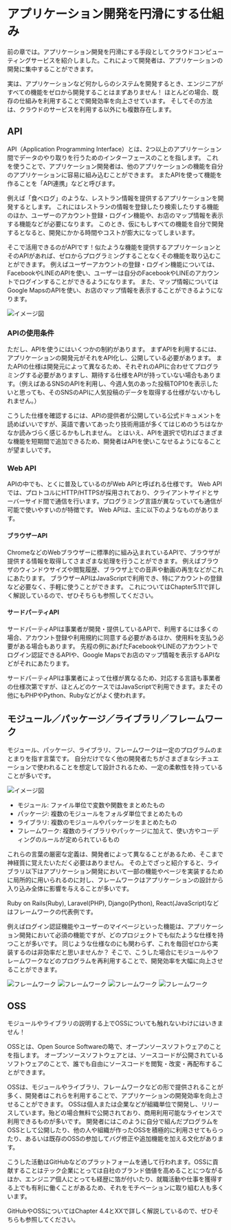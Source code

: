 # アプリケーション開発を円滑にする仕組み
前の章では。アプリケーション開発を円滑にする手段としてクラウドコンピューティングサービスを紹介しました。これによって開発者は、アプリケーションの開発に集中することができます。

実は、アプリケーションなど何かしらのシステムを開発するとき、エンジニアがすべての機能をゼロから開発することはまずありません！
ほとんどの場合、既存の仕組みを利用することで開発効率を向上させています。
そしてその方法は、クラウドのサービスを利用する以外にも複数存在します。

## API
API（Application Programming Interface）とは、2つ以上のアプリケーション間でデータのやり取りを行うためのインターフェースのことを指します。
これを使うことで、アプリケーション開発者は、他のアプリケーションの機能を自分のアプリケーションに容易に組み込むことができます。
またAPIを使って機能を作ることを「API連携」などと呼びます。

例えば「食べログ」のような、レストラン情報を提供するアプリケーションを開発するとします。
これにはレストランの情報を登録したり検索したりする機能のほか、ユーザーのアカウント登録・ログイン機能や、お店のマップ情報を表示する機能などが必要になります。
このとき、仮にもしすべての機能を自分で開発するとなると、開発にかかる時間やコストが膨大になってしまいます。

そこで活用できるのがAPIです！似たような機能を提供するアプリケーションとそのAPIがあれば、ゼロからプログラミングすることなくその機能を取り込むことができます。
例えばユーザーアカウントの登録・ログイン機能については、FacebookやLINEのAPIを使い、ユーザーは自分のFacebookやLINEのアカウントでログインすることができるようになります。
また、マップ情報についてはGoogle MapsのAPIを使い、お店のマップ情報を表示することができるようになります。

![イメージ図](images/api-overview.png)

### APIの使用条件
ただし、APIを使うにはいくつかの制約があります。
まずAPIを利用するには、アプリケーションの開発元がそれをAPI化し、公開している必要があります。
またAPIの仕様は開発元によって異なるため、それぞれのAPIに合わせてプログラミングする必要がありますし、期待する仕様をAPIが持っていない場合もあります。（例えばあるSNSのAPIを利用し、今週人気のあった投稿TOP10を表示したいと思っても、そのSNSのAPIに人気投稿のデータを取得する仕様がないかもしれません。）  

こうした仕様を確認するには、APIの提供者が公開している公式ドキュメントを読めばいいですが、英語で書いてあったり技術用語が多くてはじめのうちはなかなか読みづらく感じるかもしれません。
とはいえ、APIを選択で切ればさまざまな機能を短期間で追加できるため、開発者はAPIを使いこなせるようになることが望ましいです。

### Web API
APIの中でも、とくに普及しているのがWeb APIと呼ばれる仕様です。
Web APIでは、プロトコルにHTTP/HTTPSが採用されており、クライアントサイドとサーバーサイド間で通信を行います。プログラミング言語が異なっていても通信が可能で使いやすいのが特徴です。
Web APIは、主に以下のようなものがあります。

#### ブラウザーAPI
ChromeなどのWebブラウザーに標準的に組み込まれているAPIで、ブラウザが提供する情報を取得してさまざまな処理を行うことができます。
例えばブラウザのウィンドウサイズや閲覧履歴、ブラウザ上での音声や動画の再生などがこれにあたります。
ブラウザーAPIはJavaScriptで利用でき、特にアカウントの登録など必要なく、手軽に使うことができます。
これについてはChapter5.11で詳しく解説しているので、ぜひそちらも参照してください。

#### サードパーティAPI 
サードパーティAPIは事業者が開発・提供しているAPIで、利用するには多くの場合、アカウント登録や利用規約に同意する必要があるほか、使用料を支払う必要がある場合もあります。
先程の例にあげたFacebookやLINEのアカウントでログイン認証できるAPIや、Google Mapsでお店のマップ情報を表示するAPIなどがそれにあたります。

サードパーティAPIは事業者によって仕様が異なるため、対応する言語も事業者の仕様次第ですが、ほとんどのケースではJavaScriptで利用できます。またその他にもPHPやPython、Rubyなどがよく使われます。

## モジュール／パッケージ／ライブラリ／フレームワーク
モジュール、パッケージ、ライブラリ、フレームワークは一定のプログラムのまとまりを指す言葉です。
自分だけでなく他の開発者たちがさまざまなシチュエーションで使われることを想定して設計されるため、一定の柔軟性を持っていることが多いです。

![イメージ図](images/modules.png)

- モジュール: ファイル単位で変数や関数をまとめたもの
- パッケージ: 複数のモジュールをフォルダ単位でまとめたもの
- ライブラリ: 複数のモジュールやパッケージをまとめたもの
- フレームワーク: 複数のライブラリやパッケージに加えて、使い方やコーディングのルールが定められているもの

これらの言葉の厳密な定義は、開発者によって異なることがあるため、そこまで神経質に覚えたいただく必要はありません。
その上でざっと紹介すると、ライブラリ以下はアプリケーション開発において一部の機能やページを実装するために局所的に用いられるのに対し、フレームワークはアプリケーションの設計から入り込み全体に影響を与えることが多いです。

Ruby on Rails(Ruby), Laravel(PHP), Django(Python), React(JavaScript)などはフレームワークの代表例です。

例えばログイン認証機能やユーザーのマイページといった機能は、アプリケーション開発において必須の機能ですが、どのプロジェクトでも似たような仕様を持つことが多いです。
同じような仕様なのにも関わらず、これを毎回ゼロから実装するのは非効率だと思いませんか？
そこで、こうした場合にモジュールやフレームワークなどのプログラムを再利用することで、開発効率を大幅に向上させることができます。

![フレームワーク](images/framework-1.png)
![フレームワーク](images/framework-2.png)
![フレームワーク](images/framework-3.jpg)
![フレームワーク](images/framework-4.jpg)

## OSS
モジュールやライブラリの説明する上でOSSについても触れないわけにはいきません！

OSSとは、Open Source Softwareの略で、オープンソースソフトウェアのことを指します。
オープンソースソフトウェアとは、ソースコードが公開されているソフトウェアのことで、誰でも自由にソースコードを閲覧・改変・再配布することができます。

OSSは、モジュールやライブラリ、フレームワークなどの形で提供されることが多く、開発者はこれらを利用することで、アプリケーションの開発効率を向上させることができます。
OSSは個人または企業などが組織単位で開発し、リリースしています。殆どの場合無料で公開されており、商用利用可能なライセンスで利用できるものが多いです。
開発者にはこのように自分で組んだプログラムをOSSとして公開したり、他の人や組織が作ったOSSを積極的に利用させてもらったり、あるいは既存のOSSの参加してバグ修正や追加機能を加える文化があります。

こうした活動はGitHubなどのプラットフォームを通して行われます。OSSに貢献することはテック企業にとっては自社のブランド価値を高めることにつながるほか、エンジニア個人にとっても経歴に箔が付いたり、就職活動や仕事を獲得する上でも有利に働くことがあるため、それをモチベーションに取り組む人も多くいます。

GitHubやOSSについてはChapter 4.4とXXで詳しく解説しているので、ぜひそちらも参照してください。
<!-- TODO -->